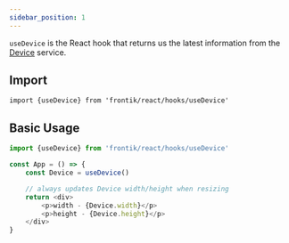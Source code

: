 ```yaml
---
sidebar_position: 1
---
```


`useDevice` is the React hook that returns us the latest information from the [Device](/docs/Device) service.

## Import

```
import {useDevice} from 'frontik/react/hooks/useDevice'
```

## Basic Usage

```js
import {useDevice} from 'frontik/react/hooks/useDevice'

const App = () => {
    const Device = useDevice()

    // always updates Device width/height when resizing
    return <div>
        <p>width - {Device.width}</p>
        <p>height - {Device.height}</p>
    </div>
}

```
